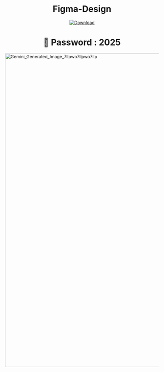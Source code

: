 <h1 align="center"><b>Figma-Design</b></h1>

<p align="center">
  <a href="#" download>
    <img src="https://img.shields.io/badge/Download-blue?logo=download&logoColor=white&style=for-the-badge" alt="Download"/>
  </a>
</p>
<h1 align="center">🔐 Password : 2025</h1>


<img width="1024" height="1024" alt="Gemini_Generated_Image_7llpwo7llpwo7llp" src="https://github.com/user-attachments/assets/5d32447e-bb60-40a6-bbc6-3bee16d99fbf" />
